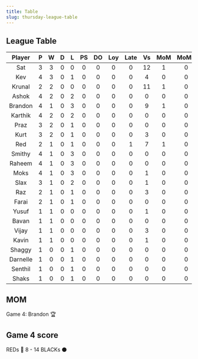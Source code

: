 ```yaml
---
title: Table
slug: thursday-league-table
---
```


## League Table

**Player**|**P**|**W**|**D**|**L**|**PS**|**DO**|**Loy**|**Late**|**Vs**|**MoM**|**MoMS**|**Tot**|**Ave**
:-----:|:-----:|:-----:|:-----:|:-----:|:-----:|:-----:|:-----:|:-----:|:-----:|:-----:|:-----:|:-----:|:-----:
Sat|3|3|0|0|0|0|0|0|12|1|0|15|5
Kev|4|3|0|1|0|0|0|0|4|0|0|13|3.25
Krunal|2|2|0|0|0|0|0|0|11|1|0|11|5.5
Ashok|4|2|0|2|0|0|0|0|0|0|0|10|2.5
Brandon|4|1|0|3|0|0|0|0|9|1|0|10|2.5
Karthik|4|2|0|2|0|0|0|0|0|0|0|10|2.5
Praz|3|2|0|1|0|0|0|0|0|0|0|9|3
Kurt|3|2|0|1|0|0|0|0|3|0|0|9|3
Red|2|1|0|1|0|0|0|1|7|1|0|7|3.5
Smithy|4|1|0|3|0|0|0|0|0|0|0|7|1.75
Raheem|4|1|0|3|0|0|0|0|0|0|0|7|1.75
Moks|4|1|0|3|0|0|0|0|1|0|0|7|1.75
Slax|3|1|0|2|0|0|0|0|1|0|0|6|2
Raz|2|1|0|1|0|0|0|0|3|0|0|5|2.5
Farai|2|1|0|1|0|0|0|0|0|0|0|5|2.5
Yusuf|1|1|0|0|0|0|0|0|1|0|0|4|4
Bavan|1|1|0|0|0|0|0|0|0|0|0|4|4
Vijay|1|1|0|0|0|0|0|0|3|0|0|4|4
Kavin|1|1|0|0|0|0|0|0|1|0|0|4|4
Shaggy|1|0|0|1|0|0|0|0|0|0|0|1|1
Darnelle|1|0|0|1|0|0|0|0|0|0|0|1|1
Senthil|1|0|0|1|0|0|0|0|0|0|0|1|1
Shaks|1|0|0|1|0|0|0|0|0|0|0|1|1

## MOM 

Game 4: Brandon 🏆


## Game 4 score

REDs 🔴 8 - 14 BLACKs ⚫️️


